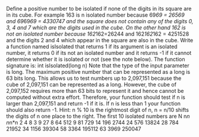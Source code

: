 Define a positive number to be isolated if none of the digits in its square are in its cube. For
example 163 is n isolated number because 69*69 = 26569 and 69*69*69 = 4330747 and the
square does not contain any of the digits 0, 3, 4 and 7 which are the digits used in the cube. On
the other hand 162 is not an isolated number because 162*162=26244 and 162*162*162
= 4251528 and the digits 2 and 4 which appear in the square are also in the cube.
Write a function named isIsolated that returns 1 if its argument is an isolated number, it returns
0 if its not an isolated number and it returns -1 if it cannot determine whether it is isolated or not
(see the note below). The function signature is:
int isIsolated(long n)
Note that the type of the input parameter is long. The maximum positive number that can be
represented as a long is 63 bits long. This allows us to test numbers up to 2,097,151 because the
cube of 2,097,151 can be represented as a long. However, the cube of 2,097,152 requires more
than 63 bits to represent it and hence cannot be computed without extra effort. Therefore, your
function should test if n is larger than 2,097,151 and return -1 if it is. If n is less than 1 your
function should also return -1.
Hint: n % 10 is the rightmost digit of n, n = n/10 shifts the digits of n one place to the right.
The first 10 isolated numbers are
N n*n n*n*n
2 4 8
3 9 27
8 64 512
9 81 729
14 196 2744
24 576 13824
28 784 21952
34 1156 39304
58 3364 195112
63 3969 250047